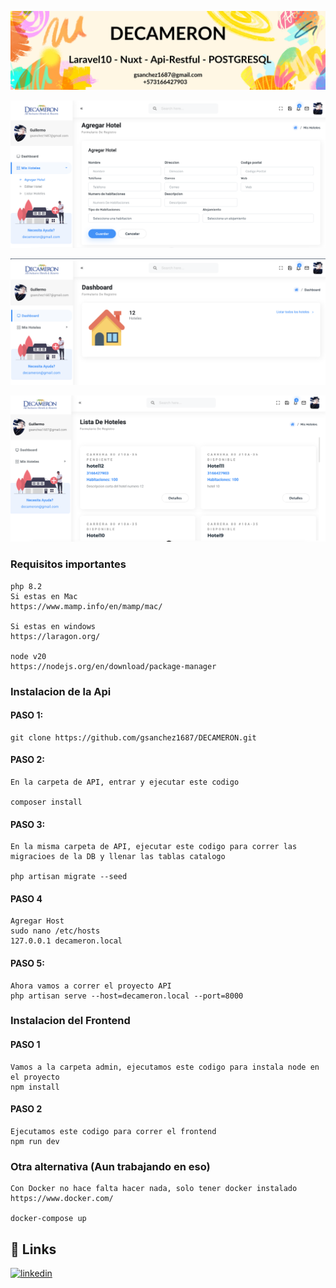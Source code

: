 ![Banner](banner.png)


![Banner](capture1.png)


![Banner](capture2.png)


![Banner](capture3.png)

### Requisitos importantes
```
php 8.2
Si estas en Mac
https://www.mamp.info/en/mamp/mac/

Si estas en windows
https://laragon.org/

node v20
https://nodejs.org/en/download/package-manager
```

### Instalacion de la Api

#### PASO 1:
```
git clone https://github.com/gsanchez1687/DECAMERON.git
```

#### PASO 2:
```
En la carpeta de API, entrar y ejecutar este codigo

composer install
```

#### PASO 3:
```
En la misma carpeta de API, ejecutar este codigo para correr las migracioes de la DB y llenar las tablas catalogo

php artisan migrate --seed
```

#### PASO 4
```
Agregar Host
sudo nano /etc/hosts
127.0.0.1 decameron.local
```

#### PASO 5:

```
Ahora vamos a correr el proyecto API
php artisan serve --host=decameron.local --port=8000
```

### Instalacion del Frontend

#### PASO 1

```
Vamos a la carpeta admin, ejecutamos este codigo para instala node en el proyecto
npm install
```

#### PASO 2
```
Ejecutamos este codigo para correr el frontend
npm run dev
```

### Otra alternativa (Aun trabajando en eso)

```
Con Docker no hace falta hacer nada, solo tener docker instalado
https://www.docker.com/

docker-compose up
```

## 🔗 Links

[![linkedin](https://img.shields.io/badge/linkedin-0A66C2?style=for-the-badge&logo=linkedin&logoColor=white)](https://www.linkedin.com/in/gsanchez1687/)